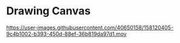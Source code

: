# Drawing Canvas

https://user-images.githubusercontent.com/40650158/158120405-9c4b1002-b393-450d-88ef-36b819da97d1.mov

